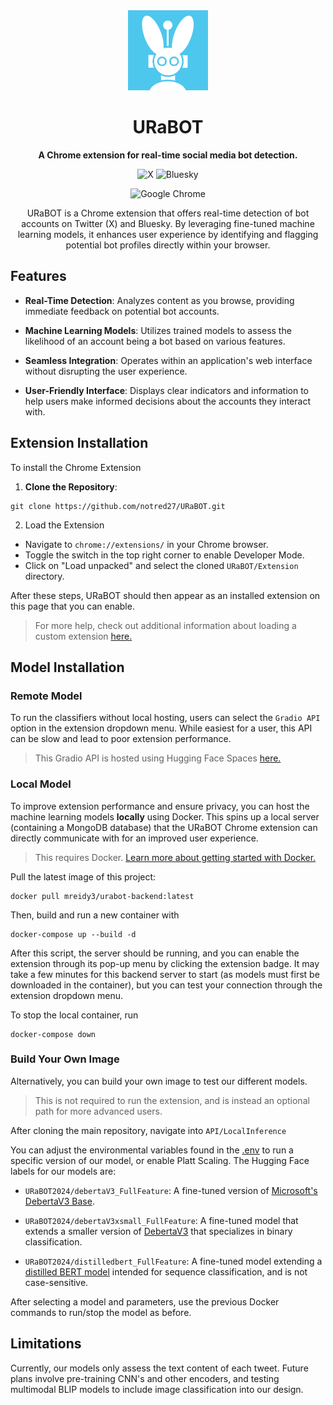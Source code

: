 
<div align="center">
<img src="Extension/icons/icon128.png" />

<h1>URaBOT</h1>

**A Chrome extension for real-time social media bot detection.**

![X](https://img.shields.io/badge/X-%23000000.svg?style=for-the-badge&logo=X&logoColor=white) ![Bluesky](https://img.shields.io/badge/Bluesky-0285FF?style=for-the-badge&logo=Bluesky&logoColor=white)

![Google Chrome](https://img.shields.io/badge/Google%20Chrome-4285F4?style=for-the-badge&logo=GoogleChrome&logoColor=white)


URaBOT is a Chrome extension that offers real-time detection of bot accounts on Twitter (X) and Bluesky. By leveraging fine-tuned machine learning models, it enhances user experience by identifying and flagging potential bot profiles directly within your browser.
</div>

## Features

- **Real-Time Detection**: Analyzes content as you browse, providing immediate feedback on potential bot accounts.
    
- **Machine Learning Models**: Utilizes trained models to assess the likelihood of an account being a bot based on various features.
    
- **Seamless Integration**: Operates within an application's web interface without disrupting the user experience.
    
- **User-Friendly Interface**: Displays clear indicators and information to help users make informed decisions about the accounts they interact with.
    

## Extension Installation

To install the Chrome Extension

1. **Clone the Repository**:

```
git clone https://github.com/notred27/URaBOT.git
```

2. Load the Extension

-  Navigate to `chrome://extensions/` in your Chrome browser.
- Toggle the switch in the top right corner to enable Developer Mode.
- Click on "Load unpacked" and select the cloned `URaBOT/Extension` directory.

After these steps, URaBOT should then appear as an installed extension on this page that you can enable.

> For more help, check out additional information about loading a custom extension [here.](https://knowledge.workspace.google.com/kb/load-unpacked-extensions-000005962)



## Model Installation
### Remote Model

To run the classifiers without local hosting, users can select the `Gradio API` option in the extension dropdown menu. While easiest for a user, this API can be slow and lead to poor extension performance.

> This Gradio API is hosted using Hugging Face Spaces [here.](https://huggingface.co/spaces/mreidy3/URaBot)

### Local Model

To improve extension performance and ensure privacy, you can host the machine learning models **locally** using Docker. This spins up a local server (containing a MongoDB database) that the URaBOT Chrome extension can directly communicate with for an improved user experience.

> This requires Docker. [Learn more about getting started with Docker.](https://www.docker.com/get-started/)


Pull the latest image of this project:
```
docker pull mreidy3/urabot-backend:latest
```

Then, build and run a new container with
```
docker-compose up --build -d
```

After this script, the server should be running, and you can enable the extension through its pop-up menu by clicking the extension badge. It may take a few minutes for this backend server to start (as models must first be downloaded in the container), but you can test your connection through the extension dropdown menu.

To stop the local container, run
```
docker-compose down
```



### Build Your Own Image

Alternatively, you can build your own image to test our different models.
> This is not required to run the extension, and is instead an optional path for more advanced users.

After cloning the main repository, navigate into `API/LocalInference`

You can adjust the environmental variables found in the [.env](API/LocalInference/.env) to run a specific version of our model, or enable Platt Scaling. The Hugging Face labels for our models are:

- `URaBOT2024/debertaV3_FullFeature`: A fine-tuned version of [Microsoft's DebertaV3 Base](https://huggingface.co/microsoft/deberta-v3-base).

- `URaBOT2024/debertaV3xsmall_FullFeature`: A fine-tuned model that extends a smaller version of [DebertaV3](https://huggingface.co/MoritzLaurer/DeBERTa-v3-xsmall-mnli-fever-anli-ling-binary) that specializes in binary classification.

- `URaBOT2024/distilledbert_FullFeature`: A fine-tuned model extending a [distilled BERT model](https://huggingface.co/distilbert/distilbert-base-uncased) intended for sequence classification, and is not case-sensitive.

After selecting a model and parameters, use the previous Docker commands to run/stop the model as before.



## Limitations

Currently, our models only assess the text content of each tweet. Future plans involve pre-training CNN's and other encoders, and testing multimodal BLIP models to include image classification into our design.
